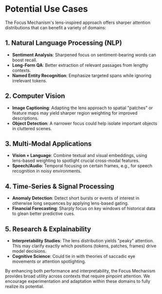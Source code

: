# Potential Use Cases

The Focus Mechanism's lens-inspired approach offers sharper attention distributions that can benefit a variety of domains:

## 1. Natural Language Processing (NLP)
- **Sentiment Analysis**: Sharpened focus on sentiment-bearing words can boost recall.
- **Long-Form QA**: Better extraction of relevant passages from lengthy contexts.
- **Named Entity Recognition**: Emphasize targeted spans while ignoring irrelevant tokens.

## 2. Computer Vision
- **Image Captioning**: Adapting the lens approach to spatial "patches" or feature maps may yield sharper region weighting for improved descriptions.
- **Object Detection**: A narrower focus could help isolate important objects in cluttered scenes.

## 3. Multi-Modal Applications
- **Vision + Language**: Combine textual and visual embeddings, using lens-based weighting to spotlight crucial cross-modal features.
- **Speech/Audio**: Temporal focusing on certain frames, e.g., for speech recognition in noisy environments.

## 4. Time-Series & Signal Processing
- **Anomaly Detection**: Detect short bursts or events of interest in otherwise long sequences by applying lens-based gating.
- **Financial Forecasting**: Sharply focus on key windows of historical data to glean better predictive cues.

## 5. Research & Explainability
- **Interpretability Studies**: The lens distribution yields "peaky" attention. This may clarify exactly which positions (tokens, patches, frames) drive model decisions.
- **Cognitive Science**: Could tie in with theories of saccadic eye movements or attention spotlighting.

By enhancing both performance and interpretability, the Focus Mechanism provides broad utility across contexts that require pinpoint attention. We encourage experimentation and adaptation within these domains to fully realize its potential.
